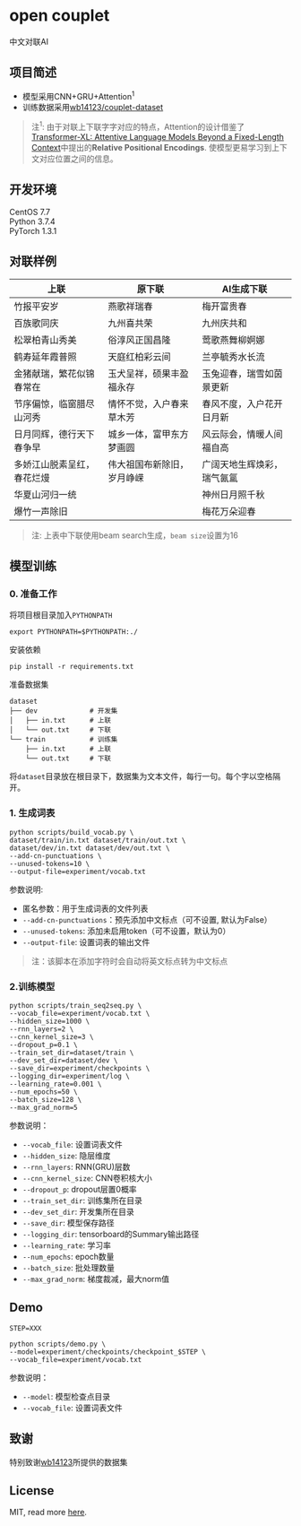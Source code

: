 # open couplet

中文对联AI

## 项目简述

* 模型采用CNN+GRU+Attention<sup>1</sup>
* 训练数据采用[wb14123/couplet-dataset](https://github.com/wb14123/couplet-dataset)

> 注<sup>1</sup>: 由于对联上下联字字对应的特点，Attention的设计借鉴了[Transformer-XL: Attentive Language Models Beyond a Fixed-Length Context]()中提出的**Relative Positional Encodings**. 使模型更易学习到上下文对应位置之间的信息。

## 开发环境

CentOS 7.7      <br>
Python 3.7.4    <br>
PyTorch 1.3.1   <br>

## 对联样例

|上联                       |原下联                      |AI生成下联                  |
|---------------------------|----------------------------|----------------------------|
|竹报平安岁                 |燕歌祥瑞春                  |梅开富贵春                  |
|百族歌同庆                 |九州喜共荣                  |九州庆共和                  |
|松翠柏青山秀美             |俗淳风正国昌隆              |莺歌燕舞柳婀娜              |
|鹤寿延年霞普照             |天庭红柏彩云间              |兰亭毓秀水长流              |
|金猪献瑞，繁花似锦春常在   |玉犬呈祥，硕果丰盈福永存    |玉兔迎春，瑞雪如茵景更新    |
|节序偏惊，临窗腊尽山河秀   |情怀不觉，入户春来草木芳    |春风不度，入户花开日月新    |
|日月同辉，德行天下春争早   |城乡一体，富甲东方梦画圆    |风云际会，情暖人间福自高    |
|多娇江山脱素呈红，春花烂熳 |伟大祖国布新除旧，岁月峥嵘  |广阔天地生辉焕彩，瑞气氤氲  |
|华夏山河归一统             |                            |神州日月照千秋              |
|爆竹一声除旧               |                            |梅花万朵迎春                |

> 注: 上表中下联使用beam search生成，`beam size`设置为16

## 模型训练

### 0. 准备工作

将项目根目录加入`PYTHONPATH`
```shell
export PYTHONPATH=$PYTHONPATH:./
```

安装依赖
```shell
pip install -r requirements.txt
```

准备数据集
```
dataset
├── dev             # 开发集
│   ├── in.txt      # 上联
│   └── out.txt     # 下联
└── train           # 训练集
    ├── in.txt      # 上联
    └── out.txt     # 下联
```
将`dataset`目录放在根目录下，数据集为文本文件，每行一句。每个字以空格隔开。

### 1. 生成词表

```shell
python scripts/build_vocab.py \
dataset/train/in.txt dataset/train/out.txt \
dataset/dev/in.txt dataset/dev/out.txt \
--add-cn-punctuations \
--unused-tokens=10 \
--output-file=experiment/vocab.txt
```

参数说明:

* 匿名参数：用于生成词表的文件列表
* `--add-cn-punctuations`：预先添加中文标点（可不设置, 默认为False）<br>
* `--unused-tokens`: 添加未启用token（可不设置，默认为0）<br>
* `--output-file`: 设置词表的输出文件

> 注：该脚本在添加字符时会自动将英文标点转为中文标点

### 2.训练模型

```shell
python scripts/train_seq2seq.py \
--vocab_file=experiment/vocab.txt \
--hidden_size=1000 \
--rnn_layers=2 \
--cnn_kernel_size=3 \
--dropout_p=0.1 \
--train_set_dir=dataset/train \
--dev_set_dir=dataset/dev \
--save_dir=experiment/checkpoints \
--logging_dir=experiment/log \
--learning_rate=0.001 \
--num_epochs=50 \
--batch_size=128 \
--max_grad_norm=5
```

参数说明：

* `--vocab_file`: 设置词表文件
* `--hidden_size`: 隐层维度
* `--rnn_layers`: RNN(GRU)层数
* `--cnn_kernel_size`: CNN卷积核大小
* `--dropout_p`: dropout层置0概率
* `--train_set_dir`: 训练集所在目录
* `--dev_set_dir`: 开发集所在目录
* `--save_dir`: 模型保存路径
* `--logging_dir`: tensorboard的Summary输出路径
* `--learning_rate`: 学习率
* `--num_epochs`: epoch数量
* `--batch_size`: 批处理数量
* `--max_grad_norm`: 梯度裁减，最大norm值

## Demo

```shell
STEP=XXX

python scripts/demo.py \
--model=experiment/checkpoints/checkpoint_$STEP \
--vocab_file=experiment/vocab.txt 
```

参数说明：

* `--model`: 模型检查点目录
* `--vocab_file`: 设置词表文件

## 致谢

特别致谢[wb14123](https://github.com/wb14123)所提供的数据集

## License

MIT, read more [here](./LICENSE).
